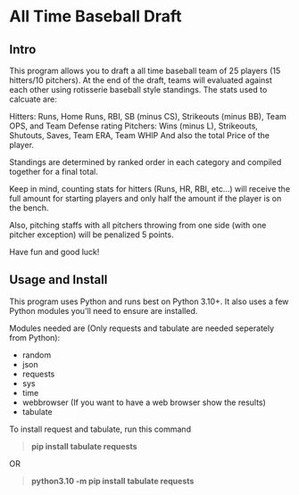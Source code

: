 # All Time Baseball Draft
## Intro

This program allows you to draft a all time baseball team of 25 players (15 hitters/10 pitchers).
At the end of the draft, teams will evaluated against each other using rotisserie baseball style standings.
The stats used to calcuate are:

Hitters: Runs, Home Runs, RBI, SB (minus CS), Strikeouts (minus BB), Team OPS, and Team Defense rating
Pitchers: Wins (minus L), Strikeouts, Shutouts, Saves, Team ERA, Team WHIP
And also the total Price of the player.

Standings are determined by ranked order in each category and compiled together for a final total.

Keep in mind, counting stats for hitters (Runs, HR, RBI, etc...) will receive the full amount for starting players
and only half the amount if the player is on the bench.

Also, pitching staffs with all pitchers throwing from one side (with one pitcher exception) will be penalized 5 points.

Have fun and good luck!

## Usage and Install
This program uses Python and runs best on Python 3.10+.
It also uses a few Python modules you'll need to ensure are installed.

Modules needed are (Only requests and tabulate are needed seperately from Python):
- random
- json
- requests
- sys
- time
- webbrowser (If you want to have a web browser show the results)
- tabulate

To install request and tabulate, run this command
> **pip install tabulate requests**

OR

> **python3.10 -m pip install tabulate requests**



